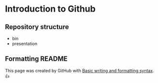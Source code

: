# Introduction to Github

## Repository structure
- bin
- presentation

## Formatting README
This page was created by GitHub with [Basic writing and formatting syntax](https://help.github.com/en/articles/basic-writing-and-formatting-syntax). :+1:
